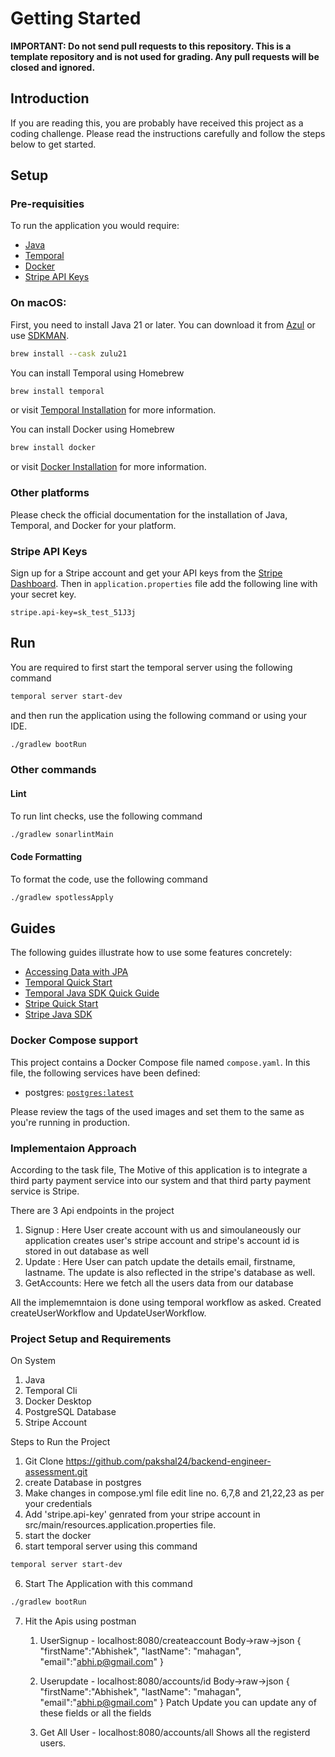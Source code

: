 # Getting Started

**IMPORTANT: Do not send pull requests to this repository. This is a template repository and is not used for grading. Any pull requests will be closed and ignored.**

## Introduction

If you are reading this, you are probably have received this project as a coding challenge. Please read the instructions
carefully and follow the steps below to get started.

## Setup

### Pre-requisities

To run the application you would require:

- [Java](https://www.azul.com/downloads/#zulu)
- [Temporal](https://docs.temporal.io/cli#install)
- [Docker](https://docs.docker.com/get-docker/)
- [Stripe API Keys](https://stripe.com/docs/keys)

### On macOS:

First, you need to install Java 21 or later. You can download it from [Azul](https://www.azul.com/downloads/#zulu) or
use [SDKMAN](https://sdkman.io/).

```sh
brew install --cask zulu21
```

You can install Temporal using Homebrew

```sh
brew install temporal
```

or visit [Temporal Installation](https://docs.temporal.io/cli#install) for more information.

You can install Docker using Homebrew

```sh
brew install docker
```

or visit [Docker Installation](https://docs.docker.com/get-docker/) for more information.

### Other platforms

Please check the official documentation for the installation of Java, Temporal, and Docker for your platform.

### Stripe API Keys

Sign up for a Stripe account and get your API keys from the [Stripe Dashboard](https://dashboard.stripe.com/apikeys).
Then in `application.properties` file add the following line with your secret key.

```properties
stripe.api-key=sk_test_51J3j
```

## Run

You are required to first start the temporal server using the following command

```sh
temporal server start-dev
```

and then run the application using the following command or using your IDE.

```sh
./gradlew bootRun
```

### Other commands

#### Lint
To run lint checks, use the following command

```sh
./gradlew sonarlintMain
```

#### Code Formatting
To format the code, use the following command

```sh
./gradlew spotlessApply
```

## Guides

The following guides illustrate how to use some features concretely:

- [Accessing Data with JPA](https://spring.io/guides/gs/accessing-data-jpa/)
- [Temporal Quick Start](https://docs.temporal.io/docs/quick-start)
- [Temporal Java SDK Quick Guide](https://docs.temporal.io/dev-guide/java)
- [Stripe Quick Start](https://stripe.com/docs/quickstart)
- [Stripe Java SDK](https://stripe.com/docs/api/java)

### Docker Compose support

This project contains a Docker Compose file named `compose.yaml`.
In this file, the following services have been defined:

- postgres: [`postgres:latest`](https://hub.docker.com/_/postgres)

Please review the tags of the used images and set them to the same as you're running in production.


### Implementaion Approach

According to the task file, The Motive of this application is to integrate a third party payment service into our system and that third
party payment service is Stripe.

There are 3 Api endpoints in the project
1. Signup : Here User create account with us and simoulaneously our application creates user's stripe account and stripe's account id is stored in out database as well
2. Update : Here User can patch update the details email, firstname, lastname. The update is also reflected in the stripe's database as well.
3. GetAccounts: Here we fetch all the users data from our database

All the implememntaion is done using temporal workflow as asked.
Created createUserWorkflow and UpdateUserWorkflow.

### Project Setup and Requirements

On System
1. Java
2. Temporal Cli
3. Docker Desktop
4. PostgreSQL Database
5. Stripe Account


Steps to Run the Project
1. Git Clone https://github.com/pakshal24/backend-engineer-assessment.git
2. create Database in postgres
3. Make changes in compose.yml file edit line no. 6,7,8 and 21,22,23 as per your credentials
4. Add 'stripe.api-key' genrated from your stripe account in src/main/resources.application.properties file.
5. start the docker
6. start temporal server using this command

```sh
temporal server start-dev
```
6. Start The Application with this command

```sh
./gradlew bootRun
```
7. Hit the Apis using postman
    1. UserSignup - localhost:8080/createaccount
        Body->raw->json
            {
            "firstName":"Abhishek",
            "lastName": "mahagan",
            "email":"abhi.p@gmail.com"
                }

    2. Userupdate - localhost:8080/accounts/id
        Body->raw->json
            {
            "firstName":"Abhishek",
            "lastName": "mahagan",
            "email":"abhi.p@gmail.com"
                }
        Patch Update you can update any of these fields or all the fields

    3. Get All User - localhost:8080/accounts/all
        Shows all the registerd users.
